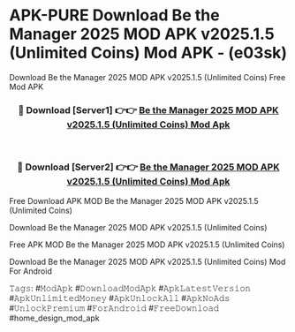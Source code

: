 # APK-PURE Download Be the Manager 2025 MOD APK v2025.1.5 (Unlimited Coins) Mod APK - (e03sk)
Download Be the Manager 2025 MOD APK v2025.1.5 (Unlimited Coins) Free Mod APK

<div align="center">
<h3>🔴 Download [Server1] 👉👉 <a href="https://apk-comot.site?title=Be_the_Manager_2025_MOD_APK_v2025.1.5_(Unlimited_Coins)">Be the Manager 2025 MOD APK v2025.1.5 (Unlimited Coins) Mod Apk</a></h3><br>

<h3>🔴 Download [Server2] 👉👉 <a href="https://apk-comot.site?title=Be_the_Manager_2025_MOD_APK_v2025.1.5_(Unlimited_Coins)">Be the Manager 2025 MOD APK v2025.1.5 (Unlimited Coins) Mod Apk</a></h3>
</div>


Free Download APK MOD Be the Manager 2025 MOD APK v2025.1.5 (Unlimited Coins)

Download Be the Manager 2025 MOD APK v2025.1.5 (Unlimited Coins) 

Free APK MOD Be the Manager 2025 MOD APK v2025.1.5 (Unlimited Coins) 

Download Be the Manager 2025 MOD APK v2025.1.5 (Unlimited Coins) Mod For Android

𝚃𝚊𝚐𝚜: #𝙼𝚘𝚍𝙰𝚙𝚔 #𝙳𝚘𝚠𝚗𝚕𝚘𝚊𝚍𝙼𝚘𝚍𝙰𝚙𝚔 #𝙰𝚙𝚔𝙻𝚊𝚝𝚎𝚜𝚝𝚅𝚎𝚛𝚜𝚒𝚘𝚗 #𝙰𝚙𝚔𝚄𝚗𝚕𝚒𝚖𝚒𝚝𝚎𝚍𝙼𝚘𝚗𝚎𝚢 #𝙰𝚙𝚔𝚄𝚗𝚕𝚘𝚌𝚔𝙰𝚕𝚕 #𝙰𝚙𝚔𝙽𝚘𝙰𝚍𝚜 #𝚄𝚗𝚕𝚘𝚌𝚔𝙿𝚛𝚎𝚖𝚒𝚞𝚖 #𝙵𝚘𝚛𝙰𝚗𝚍𝚛𝚘𝚒𝚍 #𝙵𝚛𝚎𝚎𝙳𝚘𝚠𝚗𝚕𝚘𝚊𝚍 #home_design_mod_apk
